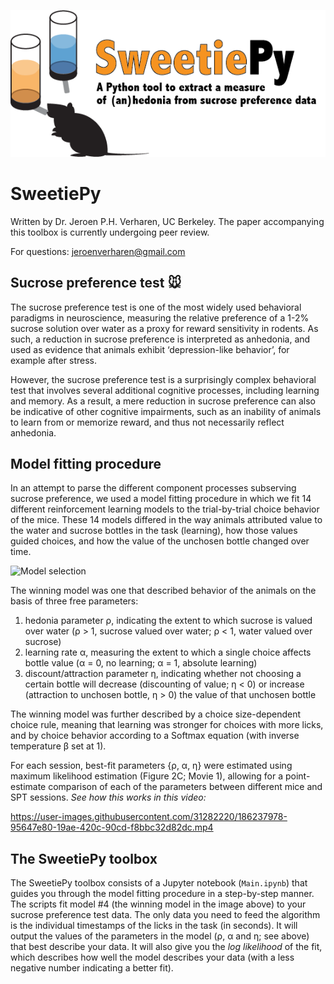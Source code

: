 ![](misc/Logo.png)

# SweetiePy

Written by Dr. Jeroen P.H. Verharen, UC Berkeley. The paper accompanying this toolbox is currently undergoing peer review.

For questions: jeroenverharen@gmail.com



## Sucrose preference test :mouse:

The sucrose preference test is one of the most widely used behavioral paradigms in neuroscience, measuring the relative preference of a 1-2% sucrose solution over water as a proxy for reward sensitivity in rodents. As such, a reduction in sucrose preference is interpreted as anhedonia, and used as evidence that animals exhibit ‘depression-like behavior’, for example after stress.

However, the sucrose preference test is a surprisingly complex behavioral test that involves several additional cognitive processes, including learning and memory. As a result, a mere reduction in sucrose preference can also be indicative of other cognitive impairments, such as an inability of animals to learn from or memorize reward, and thus not necessarily reflect anhedonia.


## Model fitting procedure

In an attempt to parse the different component processes subserving sucrose preference, we used a model fitting procedure in which we fit 14 different reinforcement learning models to the trial-by-trial choice behavior of the mice. These 14 models differed in the way animals attributed value to the water and sucrose bottles in the task (learning), how those values guided choices, and how the value of the unchosen bottle changed over time. 

![Model selection](https://user-images.githubusercontent.com/31282220/186240602-95b7435d-6133-4c05-8c4f-2a719bb1abb8.png)

The winning model was one that described behavior of the animals on the basis of three free parameters:

1. hedonia parameter ρ, indicating the extent to which sucrose is valued over water (ρ > 1, sucrose valued over water; ρ < 1, water valued over sucrose)
2. learning rate α, measuring the extent to which a single choice affects bottle value (α = 0, no learning; α = 1, absolute learning)
3. discount/attraction parameter η, indicating whether not choosing a certain bottle will decrease (discounting of value; η < 0) or increase (attraction to unchosen bottle, η > 0) the value of that unchosen bottle


The winning model was further described by a choice size-dependent choice rule, meaning that learning was stronger for choices with more licks, and by choice behavior according to a Softmax equation (with inverse temperature β set at 1). 



For each session, best-fit parameters {ρ, α, η} were estimated using maximum likelihood estimation (Figure 2C; Movie 1), allowing for a point-estimate comparison of each of the parameters between different mice and SPT sessions. _See how this works in this video:_

https://user-images.githubusercontent.com/31282220/186237978-95647e80-19ae-420c-90cd-f8bbc32d82dc.mp4



## The SweetiePy toolbox

The SweetiePy toolbox consists of a Jupyter notebook (<code>Main.ipynb</code>) that guides you through the model fitting procedure in a step-by-step manner. The scripts fit model #4 (the winning model in the image above) to your sucrose preference test data. The only data you need to feed the algorithm is the individual timestamps of the licks in the task (in seconds). It will output the values of the parameters in the model (ρ, α and η; see above) that best describe your data. It will also give you the _log likelihood_ of the fit, which describes how well the model describes your data (with a less negative number indicating a better fit).
